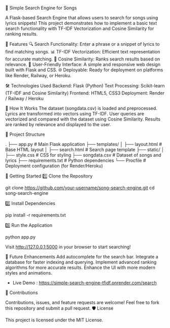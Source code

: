 🎵 Simple Search Engine for Songs

A Flask-based Search Engine that allows users to search for songs using lyrics snippets! This project demonstrates how to implement a basic text search functionality with TF-IDF Vectorization and Cosine Similarity for ranking results.

🚀 Features
    🔍 Search Functionality: Enter a phrase or a snippet of lyrics to find matching songs.
    📊 TF-IDF Vectorization: Efficient text representation for accurate matching.
    🧠 Cosine Similarity: Ranks search results based on relevance.
    🎨 User-Friendly Interface: A simple and responsive web design built with Flask and CSS.
    🌐 Deployable: Ready for deployment on platforms like Render, Railway, or Heroku.

🛠️ Technologies Used
    Backend: Flask (Python)
    Text Processing: Scikit-learn (TF-IDF and Cosine Similarity)
    Frontend: HTML5, CSS3
    Deployment: Render / Railway / Heroku

📝 How It Works
    The dataset (songdata.csv) is loaded and preprocessed.
    Lyrics are transformed into vectors using TF-IDF.
    User queries are vectorized and compared with the dataset using Cosine Similarity.
    Results are ranked by relevance and displayed to the user.

📂 Project Structure

.
├── app.py               # Main Flask application
├── templates/
│   ├── layout.html      # Base HTML layout
│   ├── search.html      # Search page template
├── static/
│   ├── style.css        # CSS for styling
├── songdata.csv         # Dataset of songs and lyrics
├── requirements.txt     # Python dependencies
└── Procfile             # Deployment configuration (for Render/Heroku)

🚀 Getting Started
1️⃣ Clone the Repository

git clone https://github.com/your-username/song-search-engine.git
cd song-search-engine

2️⃣ Install Dependencies

pip install -r requirements.txt

3️⃣ Run the Application

python app.py

Visit http://127.0.0.1:5000 in your browser to start searching!

📖 Future Enhancements
    Add autocomplete for the search bar.
    Integrate a database for faster indexing and querying.
    Implement advanced ranking algorithms for more accurate results.
    Enhance the UI with more modern styles and animations.

- Live Demo : https://simple-search-engine-tfidf.onrender.com/search

🤝 Contributions

Contributions, issues, and feature requests are welcome! Feel free to fork this repository and submit a pull request.
🛡️ License

This project is licensed under the MIT License.
